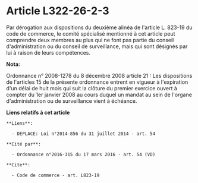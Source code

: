 # Article L322-26-2-3

Par dérogation aux dispositions du deuxième alinéa de l'article L. 823-19 du code de commerce, le comité spécialisé mentionné
à cet article peut comprendre deux membres au plus qui ne font pas partie du conseil d'administration ou du conseil de
surveillance, mais qui sont désignés par lui à raison de leurs compétences.

**Nota:**

Ordonnance n° 2008-1278 du 8 décembre 2008 article 21 : Les dispositions de l'articles 15 de la présente ordonnance entrent
en vigueur à l'expiration d'un délai de huit mois qui suit la clôture du premier exercice ouvert à compter du 1er janvier
2008 au cours duquel un mandat au sein de l'organe d'administration ou de surveillance vient à échéance.

**Liens relatifs à cet article**

	**Liens**:

	  - DEPLACE: Loi n°2014-856 du 31 juillet 2014 - art. 54

	**Cité par**:

	  - Ordonnance n°2016-315 du 17 mars 2016 - art. 54 (VD)

	**Cite**:

	  - Code de commerce - art. L823-19
